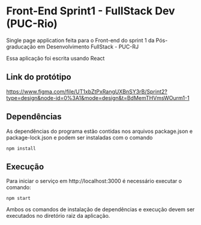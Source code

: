 # Front-End Sprint1 - FullStack Dev (PUC-Rio)

Single page application feita para o Front-end do sprint 1 da Pós-graducação em Desenvolvimento FullStack - PUC-RJ

Essa aplicação foi escrita usando React

## Link do protótipo
https://www.figma.com/file/UT1xbZtPxRangUXBnSY3rB/Sprint2?type=design&node-id=0%3A1&mode=design&t=BdMemTHVmsWOurm1-1

## Dependências

As dependências do programa estão contidas nos arquivos package.json e package-lock.json e podem ser instaladas com o comando 

    npm install

## Execução
Para iniciar o serviço em http://localhost:3000 é necessário executar o comando:

    npm start

Ambos os comandos de instalação de dependências e execução devem ser executados no diretório raiz da aplicação.
